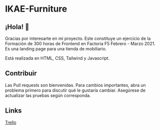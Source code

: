 # IKAE-Furniture

## ¡Hola! 👋

Gracias por interesarte en mi proyecto. Este constituye un ejercicio de la Formación de 300 horas de Frontend en Factoria F5 Febrero - Marzo 2021. Es una landing page para una tienda de mobiliario.

Está realizada en HTML, CSS, Tailwind y Javascript.

## Contribuir

Las Pull requests son bienvenidas. Para cambios importantes, abra un problema primero para discutir qué le gustaría cambiar.
Asegúrese de actualizar las pruebas según corresponda.

## Links

[Trello](https://trello.com/b/GT8yVND7/floristeria-ar)
